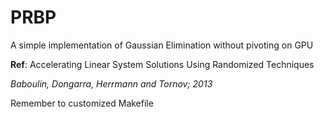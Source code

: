 PRBP
====

A simple implementation of Gaussian Elimination without pivoting on GPU

**Ref**: Accelerating Linear System Solutions Using Randomized Techniques 

*Baboulin, Dongarra, Herrmann and Tornov; 2013*


Remember to customized Makefile
